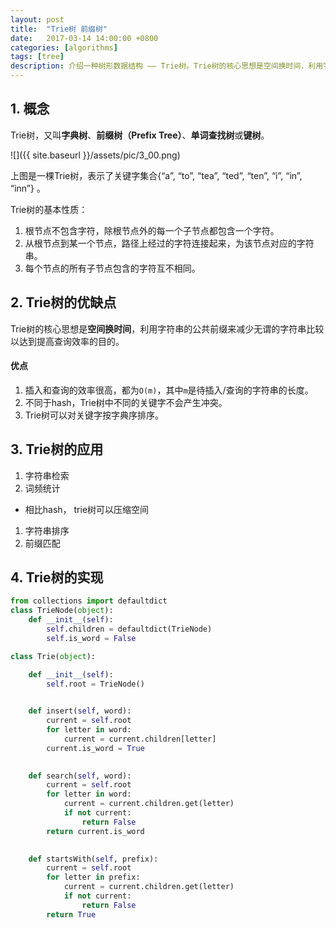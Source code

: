 ```yaml
---
layout: post
title:  "Trie树 前缀树"
date:   2017-03-14 14:00:00 +0800
categories: [algorithms]
tags: [tree]
description: 介绍一种树形数据结构 —— Trie树。Trie树的核心思想是空间换时间，利用字符串的公共前缀来减少无谓的字符串比较以达到提高查询效率的目的。
---
```


## 1. 概念

Trie树，又叫**字典树**、**前缀树（Prefix Tree）**、**单词查找树**或**键树**。

![]({{ site.baseurl }}/assets/pic/3_00.png)

上图是一棵Trie树，表示了关键字集合{“a”, “to”, “tea”, “ted”, “ten”, “i”, “in”, “inn”} 。

Trie树的基本性质：

1. 根节点不包含字符，除根节点外的每一个子节点都包含一个字符。
1. 从根节点到某一个节点，路径上经过的字符连接起来，为该节点对应的字符串。
1. 每个节点的所有子节点包含的字符互不相同。

## 2. Trie树的优缺点

Trie树的核心思想是**空间换时间**，利用字符串的公共前缀来减少无谓的字符串比较以达到提高查询效率的目的。

#### 优点
1. 插入和查询的效率很高，都为`O(m)`，其中`m`是待插入/查询的字符串的长度。
1. 不同于hash，Trie树中不同的关键字不会产生冲突。
1. Trie树可以对关键字按字典序排序。

## 3. Trie树的应用

1. 字符串检索
1. 词频统计
- 相比hash， trie树可以压缩空间
1. 字符串排序
1. 前缀匹配

## 4. Trie树的实现

~~~python
from collections import defaultdict
class TrieNode(object):
    def __init__(self):
        self.children = defaultdict(TrieNode)
        self.is_word = False

class Trie(object):

    def __init__(self):
        self.root = TrieNode()
        

    def insert(self, word):
        current = self.root
        for letter in word:
            current = current.children[letter]
        current.is_word = True
        

    def search(self, word):
        current = self.root
        for letter in word:
            current = current.children.get(letter)
            if not current:
                return False
        return current.is_word
        

    def startsWith(self, prefix):
        current = self.root
        for letter in prefix:
            current = current.children.get(letter)
            if not current:
                return False
        return True
~~~
















